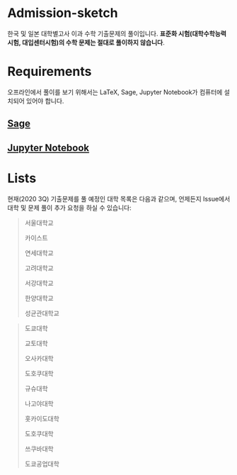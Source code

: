 # Admission-sketch


한국 및 일본 대학별고사 이과 수학 기출문제의 풀이입니다. __표준화 시험(대학수학능력시험, 대입센터시험)의 수학 문제는 절대로 풀이하지 않습니다__.

# Requirements

오프라인에서 풀이를 보기 위해서는 LaTeX, Sage, Jupyter Notebook가 컴퓨터에 설치되어 있어야 합니다.


## [Sage](https://www.sagemath.org/)

## [Jupyter Notebook](https://jupyter.org/)


# Lists

현재(2020 3Q)  기출문제를 풀 예정인 대학 목록은 다음과 같으며, 언제든지 Issue에서 대학 및 문제 풀이 추가 요청을 하실 수 있습니다:

> 서울대학교
>
> 카이스트
>
> 연세대학교
>
> 고려대학교
>
> 서강대학교
>
> 한양대학교
>
> 성균관대학교



> 도쿄대학
>
> 교토대학
>
> 오사카대학
>
> 도호쿠대학
>
> 규슈대학
>
> 나고야대학
>
> 홋카이도대학
>
> 도호쿠대학
>
> 쓰쿠바대학
>
> 도쿄공업대학

